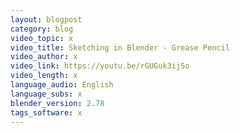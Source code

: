 ```yaml
---
layout: blogpost
category: blog
video_topic: x
video_title: Sketching in Blender - Grease Pencil
video_author: x
video_link: https://youtu.be/rGUGuk3ijSo
video_length: x
language_audio: English
language_subs: x
blender_version: 2.78
tags_software: x
---
```

